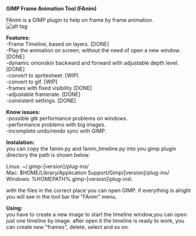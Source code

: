 __GIMP Frame Animation Tool (FAnim)__  

FAnim is a GIMP plugin to help on frame by frame animation.   
![alt tag](http://i.imgur.com/lnCWfES.png)  

__Features:__  
-Frame Timeline, based on layers. [DONE]  
-Play the animation on screen, without the need of open a new window. [DONE]  
-dynamic onionskin backward and forward with adjustable depth level. [DONE]  
-convert to spritesheet.  [WIP]  
-convert to gif. [WIP]  
-frames with fixed visibility [DONE]  
-adjustable framerate. [DONE]  
-consistent settings. [DONE]  
  
__Know issues:__  
-possible gtk performance problems on windows.  
-performance problems with big images.  
-incomplete undo/rendo sync with GIMP.  
  
__Instalation:__  
you can copy the fanim.py and fanim_timeline.py into you gimp plugin directory
the path is shown below.  
  
Linux: ~/.gimp-[version]/plug-ins/  
Mac: $HOME/Library/Application Support/Gimp/[version]/plug-ins/  
Windows: %HOMEPATH%\.gimp-[version]\plug-ins\  
  
with the files in the correct place you can open GIMP. if everything is alright you 
will see in the tool bar the "FAnim" menu.  
  
__Using:__  
you have to create a new image to start the timeline window,you can open just
one timeline by image. after open it the timeline is ready to work, you can create new 
"frames", delete, select and so on.  

